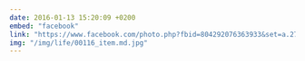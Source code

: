 ```yaml
---
date: 2016-01-13 15:20:09 +0200
embed: "facebook"
link: "https://www.facebook.com/photo.php?fbid=804292076363933&set=a.272256412900838.68734.100003494449349&type=3&theater"
img: "/img/life/00116_item.md.jpg"
---
```

